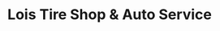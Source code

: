 ---
title: "Lois Tire Shop & Auto Service"
url: /burlington/lois-tire-shop-und-auto-service/
shop: Autowerkstatt
---